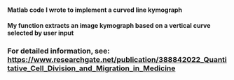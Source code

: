 #### Matlab code I wrote to implement a curved line kymograph
#### My function extracts an image kymograph based on a vertical curve selected by user input
### For detailed information, see: https://www.researchgate.net/publication/388842022_Quantitative_Cell_Division_and_Migration_in_Medicine
